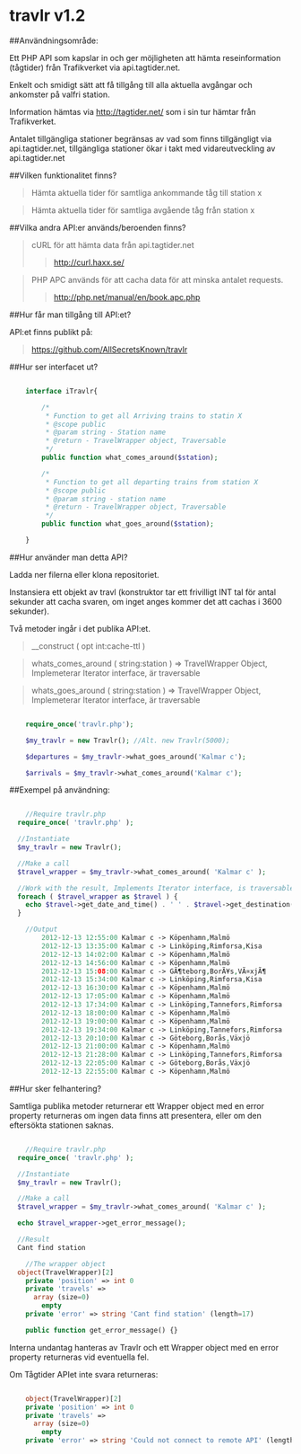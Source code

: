 travlr v1.2
======
##Användningsområde:

Ett PHP API som kapslar in och ger möjligheten att hämta reseinformation (tågtider) från Trafikverket via api.tagtider.net.

Enkelt och smidigt sätt att få tillgång till alla aktuella avgångar och ankomster på valfri station.

Information hämtas via http://tagtider.net/ som i sin tur hämtar från Trafikverket.

Antalet tillgängliga stationer begränsas av vad som finns tillgängligt via api.tagtider.net, tillgängliga stationer ökar i takt med vidareutveckling av api.tagtider.net <br />


##Vilken funktionalitet finns?

>Hämta aktuella tider för samtliga ankommande tåg till station x

>Hämta aktuella tider för samtliga avgående tåg från station x

##Vilka andra API:er används/beroenden finns?

>cURL för att hämta data från api.tagtider.net
>>http://curl.haxx.se/

>PHP APC används för att cacha data för att minska antalet requests.
>>http://php.net/manual/en/book.apc.php

##Hur får man tillgång till API:et?

API:et finns publikt på:

>https://github.com/AllSecretsKnown/travlr

##Hur ser interfacet ut?

```php

	interface iTravlr{

		/*
    	 * Function to get all Arriving trains to statin X
    	 * @scope public
    	 * @param string - Station name
    	 * @return - TravelWrapper object, Traversable
    	 */
    	public function what_comes_around($station);

    	/*
    	 * Function to get all departing trains from station X
    	 * @scope public
    	 * @param string - station name
    	 * @return - TravelWrapper object, Traversable
    	 */
    	public function what_goes_around($station);

	}

```

##Hur använder man detta API?

Ladda ner filerna eller klona repositoriet.

Instansiera ett objekt av travl (konstruktor tar ett frivilligt INT tal för antal sekunder att cacha svaren, om inget anges kommer det att cachas i 3600 sekunder).

Två metoder ingår i det publika API:et.

>__construct				( opt int:cache-ttl )

>whats_comes_around (	string:station	) =>		TravelWrapper Object, Implemeterar Iterator interface, är traversable

>whats_goes_around	(	string:station	) =>		TravelWrapper Object, Implemeterar Iterator interface, är traversable

```php

	require_once('travlr.php');

	$my_travlr = new Travlr(); //Alt. new Travlr(5000);

	$departures = $my_travlr->what_goes_around('Kalmar c');

	$arrivals = $my_travlr->what_comes_around('Kalmar c');

```

##Exempel på användning:
```php

	//Require travlr.php
  require_once( 'travlr.php' );

  //Instantiate
  $my_travlr = new Travlr();

  //Make a call
  $travel_wrapper = $my_travlr->what_comes_around( 'Kalmar c' );

  //Work with the result, Implements Iterator interface, is traversable
  foreach ( $travel_wrapper as $travel ) {
  	echo $travel->get_date_and_time() . ' ' . $travel->get_destination() . ' -> ' . $travel->get_origin() . '<br>';
  }

	//Output
		2012-12-13 12:55:00 Kalmar c -> Köpenhamn,Malmö
		2012-12-13 13:35:00 Kalmar c -> Linköping,Rimforsa,Kisa
		2012-12-13 14:02:00 Kalmar c -> Köpenhamn,Malmö
		2012-12-13 14:56:00 Kalmar c -> Köpenhamn,Malmö
		2012-12-13 15:08:00 Kalmar c -> GÃ¶teborg,BorÃ¥s,VÃ¤xjÃ¶
		2012-12-13 15:34:00 Kalmar c -> Linköping,Rimforsa,Kisa
		2012-12-13 16:30:00 Kalmar c -> Köpenhamn,Malmö
		2012-12-13 17:05:00 Kalmar c -> Köpenhamn,Malmö
		2012-12-13 17:34:00 Kalmar c -> Linköping,Tannefors,Rimforsa
		2012-12-13 18:00:00 Kalmar c -> Köpenhamn,Malmö
		2012-12-13 19:00:00 Kalmar c -> Köpenhamn,Malmö
		2012-12-13 19:34:00 Kalmar c -> Linköping,Tannefors,Rimforsa
		2012-12-13 20:10:00 Kalmar c -> Göteborg,Borås,Växjö
		2012-12-13 21:00:00 Kalmar c -> Köpenhamn,Malmö
		2012-12-13 21:28:00 Kalmar c -> Linköping,Tannefors,Rimforsa
		2012-12-13 22:05:00 Kalmar c -> Göteborg,Borås,Växjö
		2012-12-13 22:55:00 Kalmar c -> Köpenhamn,Malmö

```

##Hur sker felhantering?

Samtliga publika metoder returnerar ett Wrapper object med en error property returneras om ingen data finns att presentera, eller om den eftersökta stationen saknas.

```php

	//Require travlr.php
  require_once( 'travlr.php' );

  //Instantiate
  $my_travlr = new Travlr();

  //Make a call
  $travel_wrapper = $my_travlr->what_comes_around( 'Kalmar c' );

  echo $travel_wrapper->get_error_message();

  //Result
  Cant find station

	//The wrapper object
  object(TravelWrapper)[2]
    private 'position' => int 0
    private 'travels' =>
      array (size=0)
        empty
    private 'error' => string 'Cant find station' (length=17)

	public function get_error_message() {}

```

Interna undantag hanteras av Travlr och ett Wrapper object med en error property returneras vid eventuella fel.

Om Tågtider APIet inte svara returneras:

```php

	object(TravelWrapper)[2]
    private 'position' => int 0
    private 'travels' =>
      array (size=0)
        empty
    private 'error' => string 'Could not connect to remote API' (length=31)
```
